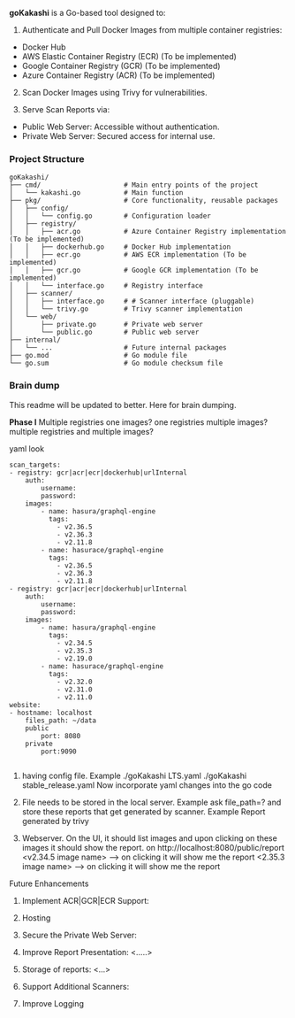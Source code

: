**goKakashi** is a Go-based tool designed to:

1. Authenticate and Pull Docker Images from multiple container registries:
- Docker Hub 
- AWS Elastic Container Registry (ECR) (To be implemented)
- Google Container Registry (GCR) (To be implemented)
- Azure Container Registry (ACR) (To be implemented)
2. Scan Docker Images using Trivy for vulnerabilities.

3. Serve Scan Reports via:
- Public Web Server: Accessible without authentication. 
- Private Web Server: Secured access for internal use.

### Project Structure

```
goKakashi/
├── cmd/                     # Main entry points of the project
│   └── kakashi.go           # Main function
├── pkg/                     # Core functionality, reusable packages
│   ├── config/
│   │   └── config.go        # Configuration loader
│   ├── registry/
│   │   ├── acr.go           # Azure Container Registry implementation (To be implemented)
│   │   ├── dockerhub.go     # Docker Hub implementation
│   │   ├── ecr.go           # AWS ECR implementation (To be implemented)
│   │   ├── gcr.go           # Google GCR implementation (To be implemented)
│   │   └── interface.go     # Registry interface
│   ├── scanner/
│   │   ├── interface.go     # # Scanner interface (pluggable)
│   │   └── trivy.go         # Trivy scanner implementation
│   └── web/
│       ├── private.go       # Private web server
│       └── public.go        # Public web server
├── internal/
│   └── ...                  # Future internal packages
├── go.mod                   # Go module file
└── go.sum                   # Go module checksum file
```
### Brain dump

This readme will be updated to better. Here for brain dumping. 

**Phase I**
Multiple registries one images?
one registries multiple images?
multiple registries and multiple images?

yaml look
```
scan_targets:
- registry: gcr|acr|ecr|dockerhub|urlInternal
    auth: 
        username:
        password:
    images:
        - name: hasura/graphql-engine
          tags: 
            - v2.36.5
            - v2.36.3
            - v2.11.8
        - name: hasurace/graphql-engine
          tags: 
            - v2.36.5
            - v2.36.3
            - v2.11.8
- registry: gcr|acr|ecr|dockerhub|urlInternal
    auth: 
        username:
        password:
    images:
        - name: hasura/graphql-engine
          tags: 
            - v2.34.5
            - v2.35.3
            - v2.19.0
        - name: hasurace/graphql-engine
          tags: 
            - v2.32.0
            - v2.31.0
            - v2.11.0
website:
- hostname: localhost
    files_path: ~/data
    public
        port: 8080
    private
        port:9090
        

```

1. having config file. Example ./goKakashi LTS.yaml ./goKakashi stable_release.yaml
   Now incorporate yaml changes into the go code

2. File needs to be stored in the local server. Example ask file_path=?
   and store these reports that get generated by scanner. Example Report generated by trivy

3. Webserver. On the UI, it should list images and upon clicking on these images it should show the report.
   on http://localhost:8080/public/report
   <v2.34.5 image name> --> on clicking it will show me the report
   <2.35.3 image name> --> on clicking it will show me the report


Future Enhancements

1. Implement ACR|GCR|ECR Support:

2. Hosting

3. Secure the Private Web Server:

4. Improve Report Presentation:
<.....> 

5. Storage of reports:
<...>

6. Support Additional Scanners:

7. Improve Logging 


